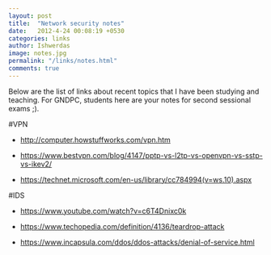 ```yaml
---
layout: post
title:  "Network security notes"
date:   2012-4-24 00:08:19 +0530
categories: links
author: Ishwerdas
image: notes.jpg
permalink: "/links/notes.html"
comments: true
---
```


Below are the list of links about recent topics that I have been studying and teaching. For GNDPC, students here are your notes for second sessional exams ;).

#VPN

* http://computer.howstuffworks.com/vpn.htm

* https://www.bestvpn.com/blog/4147/pptp-vs-l2tp-vs-openvpn-vs-sstp-vs-ikev2/

* https://technet.microsoft.com/en-us/library/cc784994(v=ws.10).aspx

#IDS

* https://www.youtube.com/watch?v=c6T4Dnixc0k

* https://www.techopedia.com/definition/4136/teardrop-attack

* https://www.incapsula.com/ddos/ddos-attacks/denial-of-service.html

